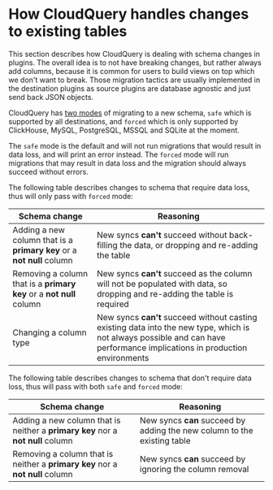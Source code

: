 # How CloudQuery handles changes to existing tables

This section describes how CloudQuery is dealing with schema changes in plugins.
The overall idea is to not have breaking changes, but rather always add columns, because it is common for users to build views on top which we don't want to break. Those migration tactics are usually implemented in the destination plugins as source plugins are database agnostic and just send back JSON objects.

CloudQuery has [two modes](/docs/reference/destination-spec#migrate_mode) of migrating to a new schema, `safe` which is supported by all destinations, and `forced` which is only supported by ClickHouse, MySQL, PostgreSQL, MSSQL and SQLite at the moment.

The `safe` mode is the default and will not run migrations that would result in data loss, and will print an error instead. The `forced` mode will run migrations that may result in data loss and the migration should always succeed without errors.

The following table describes changes to schema that require data loss, thus will only pass with `forced` mode:

| Schema change | Reasoning |
| --- | --- |
| Adding a new column that is a **primary key** or a **not null** column | New syncs **can't** succeed without back-filling the data, or dropping and re-adding the table |
| Removing a column that is a **primary key** or a **not null** column | New syncs **can't** succeed as the column will not be populated with data, so dropping and re-adding the table is required |
| Changing a column type | New syncs **can't** succeed without casting existing data into the new type, which is not always possible and can have performance implications in production environments |

The following table describes changes to schema that don't require data loss, thus will pass with both `safe` and `forced` mode:

| Schema change | Reasoning |
| --- | --- |
| Adding a new column that is neither a **primary key** nor a **not null** column | New syncs **can** succeed by adding the new column to the existing table |
| Removing a column that is neither a **primary key** nor a **not null** column | New syncs **can** succeed by ignoring the column removal |